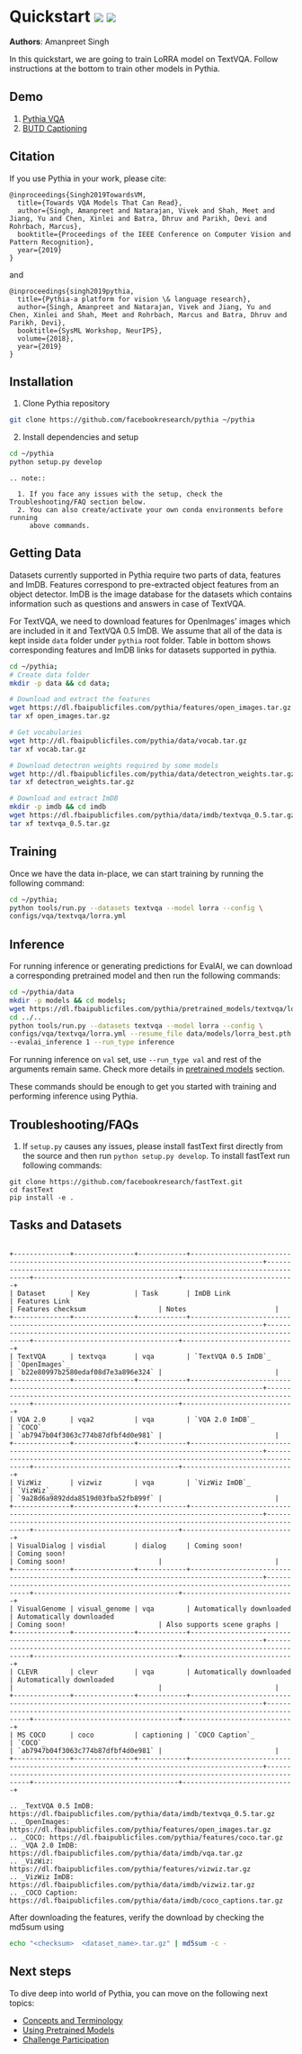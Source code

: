 # Quickstart [![](https://colab.research.google.com/assets/colab-badge.svg)](https://colab.research.google.com/drive/1Z9fsh10rFtgWe4uy8nvU4mQmqdokdIRR) [![](https://circleci.com/gh/facebookresearch/pythia.svg?style=svg)](https://circleci.com/gh/facebookresearch/pythia)


**Authors**: Amanpreet Singh

In this quickstart, we are going to train LoRRA model on TextVQA. Follow instructions at the bottom
to train other models in Pythia.

## Demo

1. [Pythia VQA](https://colab.research.google.com/drive/1Z9fsh10rFtgWe4uy8nvU4mQmqdokdIRR) 
2. [BUTD Captioning](https://colab.research.google.com/drive/1vzrxDYB0vxtuUy8KCaGxm--nDCJvyBSg)

## Citation

If you use Pythia in your work, please cite:

```text
@inproceedings{Singh2019TowardsVM,
  title={Towards VQA Models That Can Read},
  author={Singh, Amanpreet and Natarajan, Vivek and Shah, Meet and Jiang, Yu and Chen, Xinlei and Batra, Dhruv and Parikh, Devi and Rohrbach, Marcus},
  booktitle={Proceedings of the IEEE Conference on Computer Vision and Pattern Recognition},
  year={2019}
}
```

and

```text
@inproceedings{singh2019pythia,
  title={Pythia-a platform for vision \& language research},
  author={Singh, Amanpreet and Natarajan, Vivek and Jiang, Yu and Chen, Xinlei and Shah, Meet and Rohrbach, Marcus and Batra, Dhruv and Parikh, Devi},
  booktitle={SysML Workshop, NeurIPS},
  volume={2018},
  year={2019}
}
```

## Installation

1. Clone Pythia repository

```bash
git clone https://github.com/facebookresearch/pythia ~/pythia
```

2. Install dependencies and setup

```bash
cd ~/pythia
python setup.py develop
```

```eval_rst
.. note::

  1. If you face any issues with the setup, check the Troubleshooting/FAQ section below.
  2. You can also create/activate your own conda environments before running
     above commands.
```

## Getting Data

Datasets currently supported in Pythia require two parts of data, features and ImDB.
Features correspond to pre-extracted object features from an object detector. ImDB
is the image database for the datasets which contains information such as questions
and answers in case of TextVQA.

For TextVQA, we need to download features for OpenImages' images which are included
in it and TextVQA 0.5 ImDB. We assume that all of the data is kept inside `data`
folder under `pythia` root folder. Table in bottom shows corresponding features
and ImDB links for datasets supported in pythia.

```bash
cd ~/pythia;
# Create data folder
mkdir -p data && cd data;

# Download and extract the features
wget https://dl.fbaipublicfiles.com/pythia/features/open_images.tar.gz
tar xf open_images.tar.gz

# Get vocabularies
wget http://dl.fbaipublicfiles.com/pythia/data/vocab.tar.gz
tar xf vocab.tar.gz

# Download detectron weights required by some models
wget http://dl.fbaipublicfiles.com/pythia/data/detectron_weights.tar.gz
tar xf detectron_weights.tar.gz

# Download and extract ImDB
mkdir -p imdb && cd imdb
wget https://dl.fbaipublicfiles.com/pythia/data/imdb/textvqa_0.5.tar.gz
tar xf textvqa_0.5.tar.gz
```

## Training

Once we have the data in-place, we can start training by running the following command:

```bash
cd ~/pythia;
python tools/run.py --datasets textvqa --model lorra --config \
configs/vqa/textvqa/lorra.yml
```

## Inference

For running inference or generating predictions for EvalAI, we can download
a corresponding pretrained model and then run the following commands:

```bash
cd ~/pythia/data
mkdir -p models && cd models;
wget https://dl.fbaipublicfiles.com/pythia/pretrained_models/textvqa/lorra_best.pth
cd ../..
python tools/run.py --datasets textvqa --model lorra --config \
configs/vqa/textvqa/lorra.yml --resume_file data/models/lorra_best.pth \
--evalai_inference 1 --run_type inference
```

For running inference on `val` set, use `--run_type val` and rest of the arguments remain same.
Check more details in [pretrained models](pretrained_models) section.

These commands should be enough to get you started with training and performing inference using Pythia.

## Troubleshooting/FAQs

1. If `setup.py` causes any issues, please install fastText first directly from the source and
then run `python setup.py develop`. To install fastText run following commands:

```
git clone https://github.com/facebookresearch/fastText.git
cd fastText
pip install -e .
```

## Tasks and Datasets

```eval_rst

+--------------+---------------+------------+----------------------------------------------------------------------------------------+---------------------------------------------------------------------------------+------------------------------------+----------------------------+
| Dataset      | Key           | Task       | ImDB Link                                                                              | Features Link                                                                   | Features checksum                  | Notes                      |
+--------------+---------------+------------+----------------------------------------------------------------------------------------+---------------------------------------------------------------------------------+------------------------------------+----------------------------+
| TextVQA      | textvqa       | vqa        | `TextVQA 0.5 ImDB`_                                                                    | `OpenImages`_                                                                   | `b22e80997b2580edaf08d7e3a896e324` |                            |
+--------------+---------------+------------+----------------------------------------------------------------------------------------+---------------------------------------------------------------------------------+------------------------------------+----------------------------+
| VQA 2.0      | vqa2          | vqa        | `VQA 2.0 ImDB`_                                                                        | `COCO`_                                                                         | `ab7947b04f3063c774b87dfbf4d0e981` |                            |
+--------------+---------------+------------+----------------------------------------------------------------------------------------+---------------------------------------------------------------------------------+------------------------------------+----------------------------+
| VizWiz       | vizwiz        | vqa        | `VizWiz ImDB`_                                                                         | `VizWiz`_                                                                       | `9a28d6a9892dda8519d03fba52fb899f` |                            |
+--------------+---------------+------------+----------------------------------------------------------------------------------------+---------------------------------------------------------------------------------+------------------------------------+----------------------------+
| VisualDialog | visdial       | dialog     | Coming soon!                                                                           | Coming soon!                                                                    | Coming soon!                       |                            |
+--------------+---------------+------------+----------------------------------------------------------------------------------------+---------------------------------------------------------------------------------+------------------------------------+----------------------------+
| VisualGenome | visual_genome | vqa        | Automatically downloaded                                                               | Automatically downloaded                                                        | Coming soon!                       | Also supports scene graphs |
+--------------+---------------+------------+----------------------------------------------------------------------------------------+---------------------------------------------------------------------------------+------------------------------------+----------------------------+
| CLEVR        | clevr         | vqa        | Automatically downloaded                                                               | Automatically downloaded                                                        |                                    |                            |
+--------------+---------------+------------+----------------------------------------------------------------------------------------+---------------------------------------------------------------------------------+------------------------------------+----------------------------+
| MS COCO      | coco          | captioning | `COCO Caption`_                                                                        | `COCO`_                                                                         | `ab7947b04f3063c774b87dfbf4d0e981` |                            |
+--------------+---------------+------------+----------------------------------------------------------------------------------------+---------------------------------------------------------------------------------+------------------------------------+----------------------------+

.. _TextVQA 0.5 ImDB: https://dl.fbaipublicfiles.com/pythia/data/imdb/textvqa_0.5.tar.gz
.. _OpenImages: https://dl.fbaipublicfiles.com/pythia/features/open_images.tar.gz
.. _COCO: https://dl.fbaipublicfiles.com/pythia/features/coco.tar.gz
.. _VQA 2.0 ImDB: https://dl.fbaipublicfiles.com/pythia/data/imdb/vqa.tar.gz
.. _VizWiz: https://dl.fbaipublicfiles.com/pythia/features/vizwiz.tar.gz
.. _VizWiz ImDB: https://dl.fbaipublicfiles.com/pythia/data/imdb/vizwiz.tar.gz
.. _COCO Caption: https://dl.fbaipublicfiles.com/pythia/data/imdb/coco_captions.tar.gz
```

After downloading the features, verify the download by checking the md5sum using 

```bash
echo "<checksum>  <dataset_name>.tar.gz" | md5sum -c -
```

## Next steps

To dive deep into world of Pythia, you can move on the following next topics:

- [Concepts and Terminology](./concepts)
- [Using Pretrained Models](./pretrained_models)
- [Challenge Participation](./challenge)


